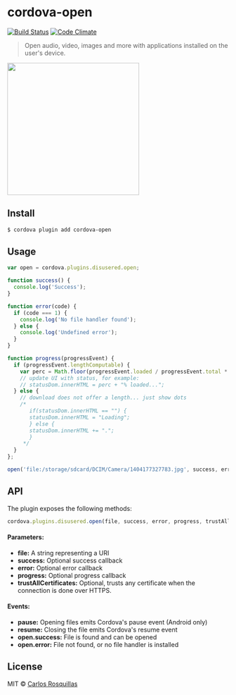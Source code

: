 cordova-open
====

[![Build Status](https://travis-ci.org/disusered/cordova-open.svg)](https://travis-ci.org/disusered/cordova-open) [![Code Climate](https://codeclimate.com/github/disusered/cordova-open/badges/gpa.svg)](https://codeclimate.com/github/disusered/cordova-open) 

> Open audio, video, images and more with applications installed on the user's device.

<img src="https://raw.githubusercontent.com/disusered/cordova-open/docs/open.png" width="300px" />

## Install

```bash
$ cordova plugin add cordova-open
```

## Usage

```javascript
var open = cordova.plugins.disusered.open;

function success() {
  console.log('Success');
}

function error(code) {
  if (code === 1) {
    console.log('No file handler found');
  } else {
    console.log('Undefined error');
  }
}

function progress(progressEvent) {
  if (progressEvent.lengthComputable) {
    var perc = Math.floor(progressEvent.loaded / progressEvent.total * 100);
    // update UI with status, for example:
    // statusDom.innerHTML = perc + "% loaded...";
  } else {
    // download does not offer a length... just show dots
    /*
       if(statusDom.innerHTML == "") {
       statusDom.innerHTML = "Loading";
       } else {
       statusDom.innerHTML += ".";
       }
     */
  }
};

open('file:/storage/sdcard/DCIM/Camera/1404177327783.jpg', success, error, progress);
```

## API
The plugin exposes the following methods:

```javascript
cordova.plugins.disusered.open(file, success, error, progress, trustAllCertificates)
```

#### Parameters:
* __file:__ A string representing a URI
* __success:__ Optional success callback
* __error:__ Optional error callback
* __progress:__ Optional progress callback
* __trustAllCertificates:__ Optional, trusts any certificate when the connection is done over HTTPS.

#### Events:
* __pause:__ Opening files emits Cordova's pause event (Android only)
* __resume:__ Closing the file emits Cordova's resume event
* __open.success:__ File is found and can be opened
* __open.error:__ File not found, or no file handler is installed

## License

MIT © [Carlos Rosquillas](http://carlosanton.io)
